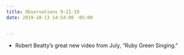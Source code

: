 ```yaml
---
title: Observations 9-21-19
date: 2019-10-13 14:54:00 -05:00


---
```


- Robert Beatty’s great new video from July, “Ruby Green Singing.”